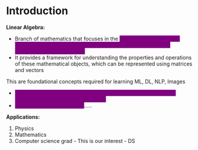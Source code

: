 # Introduction

**Linear Algebra:**

* Branch of mathematics that focuses in the <mark style="color:purple;background-color:purple;">**study of vectors, vector spaces(also called linear spaces), linear transformations, and systems of linear equations**</mark>
* It provides a framework for understanding the properties and operations of these mathematical objects, which can be represented using matrices and vectors

This are foundational concepts required for learning ML, DL, NLP, Images

* <mark style="color:purple;background-color:purple;">**Scalars, Vectors, Matrices, Mathematical operation of matrices, Linear transformation (Used in PCA)**</mark>
* <mark style="color:purple;background-color:purple;">**Eigen values, eigen vectors**</mark>.....

**Applications:**

1. Physics
2. Mathematics
3. Computer science grad - This is our interest - DS

